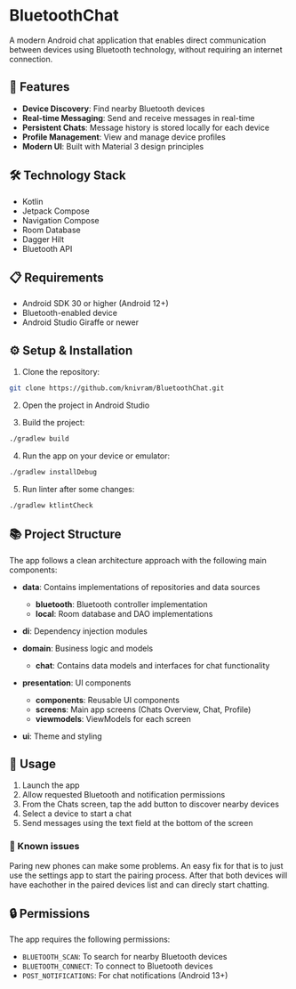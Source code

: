 # BluetoothChat

A modern Android chat application that enables direct communication between devices using Bluetooth technology, without requiring an internet
connection.

## 📱 Features

- **Device Discovery**: Find nearby Bluetooth devices
- **Real-time Messaging**: Send and receive messages in real-time
- **Persistent Chats**: Message history is stored locally for each device
- **Profile Management**: View and manage device profiles
- **Modern UI**: Built with Material 3 design principles

## 🛠️ Technology Stack

- Kotlin
- Jetpack Compose
- Navigation Compose
- Room Database
- Dagger Hilt
- Bluetooth API

## 📋 Requirements

- Android SDK 30 or higher (Android 12+)
- Bluetooth-enabled device
- Android Studio Giraffe or newer

## ⚙️ Setup & Installation

1. Clone the repository:

```bash
git clone https://github.com/knivram/BluetoothChat.git
```

2. Open the project in Android Studio

3. Build the project:

```bash
./gradlew build
```

4. Run the app on your device or emulator:

```bash
./gradlew installDebug
```

5. Run linter after some changes:

```bash
./gradlew ktlintCheck
```

## 📚 Project Structure

The app follows a clean architecture approach with the following main components:

- **data**: Contains implementations of repositories and data sources
    - **bluetooth**: Bluetooth controller implementation
    - **local**: Room database and DAO implementations

- **di**: Dependency injection modules

- **domain**: Business logic and models
    - **chat**: Contains data models and interfaces for chat functionality

- **presentation**: UI components
    - **components**: Reusable UI components
    - **screens**: Main app screens (Chats Overview, Chat, Profile)
    - **viewmodels**: ViewModels for each screen

- **ui**: Theme and styling

## 📱 Usage

1. Launch the app
2. Allow requested Bluetooth and notification permissions
3. From the Chats screen, tap the add button to discover nearby devices
4. Select a device to start a chat
5. Send messages using the text field at the bottom of the screen

### 🚨 Known issues

Paring new phones can make some problems. An easy fix for that is to just use the settings app to start the pairing process. After that both devices will have eachother in the paired devices list and can direcly start chatting.


## 🔒 Permissions

The app requires the following permissions:

- `BLUETOOTH_SCAN`: To search for nearby Bluetooth devices
- `BLUETOOTH_CONNECT`: To connect to Bluetooth devices
- `POST_NOTIFICATIONS`: For chat notifications (Android 13+)
